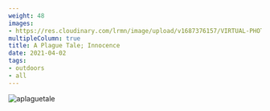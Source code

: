 ```yaml
---
weight: 48
images:
- https://res.cloudinary.com/lrmn/image/upload/v1687376157/VIRTUAL-PHOTOGRAPHY/aplaguetale/hugo32_aqunh8.png
multipleColumn: true
title: A Plague Tale; Innocence
date: 2021-04-02
tags:
- outdoors
- all
---
```

![aplaguetale](https://res.cloudinary.com/lrmn/image/upload/v1687376164/VIRTUAL-PHOTOGRAPHY/aplaguetale/hugo34_ygyli3.png)